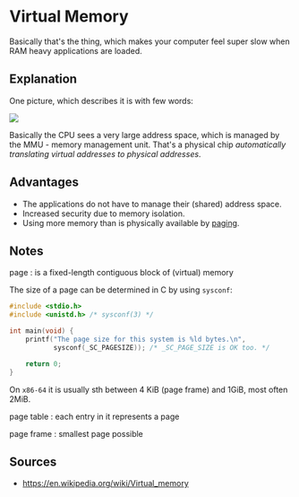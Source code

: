 # Virtual Memory

Basically that's the thing, which makes your computer feel super slow when RAM heavy applications are loaded.

## Explanation

One picture, which describes it is with few words:

![](https://upload.wikimedia.org/wikipedia/commons/thumb/6/6e/Virtual_memory.svg/250px-Virtual_memory.svg.png)

Basically the CPU sees a very large address space, which is managed by the MMU - memory management unit. That's a physical chip *automatically translating virtual addresses to physical addresses*.

## Advantages

* The applications do not have to manage their (shared) address space.
* Increased security due to memory isolation.
* Using more memory than is physically available by [paging](https://en.wikipedia.org/wiki/Paging).

## Notes

page
  : is a fixed-length contiguous block of (virtual) memory

The size of a page can be determined in C by using `sysconf`:

```C
#include <stdio.h>
#include <unistd.h> /* sysconf(3) */

int main(void) {
	printf("The page size for this system is %ld bytes.\n",
	       sysconf(_SC_PAGESIZE)); /* _SC_PAGE_SIZE is OK too. */

	return 0;
}
```

On `x86-64` it is usually sth between 4 KiB (page frame) and 1GiB, most often 2MiB.

page table
  : each entry in it represents a page

page frame
  : smallest page possible

## Sources

* https://en.wikipedia.org/wiki/Virtual_memory
